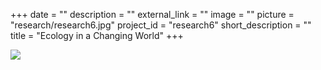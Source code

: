+++
date = ""
description = ""
external_link = ""
image = ""
picture = "research/research6.jpg"
project_id = "research6"
short_description = ""
title = "Ecology in a Changing World"
+++

![](../../img/research/research6.jpg)
